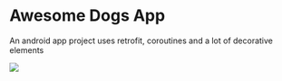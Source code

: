 # Awesome Dogs App
An android app project uses retrofit, coroutines and a lot of decorative elements

![](Images/gif.gif)
